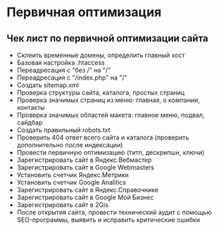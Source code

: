 # Первичная оптимизация
## Чек лист по первичной оптимизации сайта

* Склеить временные домены, определить главный хост
* Базовая настройка .htaccess
* Переадресация с "без /" на "/"
* Переадресация с "/index.php" на "/"
* Создать sitemap.xml
* Проверка структуры сайта, каталога, простых страниц
* Проверка значимых страниц из меню: главная, о компании, контакты
* Проверка значимых областей макета: главное меню, подвал, сайдбар
* Создать правильный robots.txt
* Проверить 404 ответ всего сайта и каталога (проверить дополнительно после
индексации)
* Провести первичную оптимизацию (титл, дескрипшн, ключи)
* Зарегистрировать сайт в Яндекс.Вебмастер
* Зарегистрировать сайт в Google Webmasters
* Установить счетчик Яндекс.Метрики
* Установить счетчик Google Analitics
* Зарегистрировать сайт в Яндекс.Справочнике
* Зарегистрировать сайт в Google Мой Бизнес
* Зарегистрировать сайт в 2Gis
* После открытия сайта, провести технический аудит с помощью SEO-программы, выявить и исправить критические ошибки